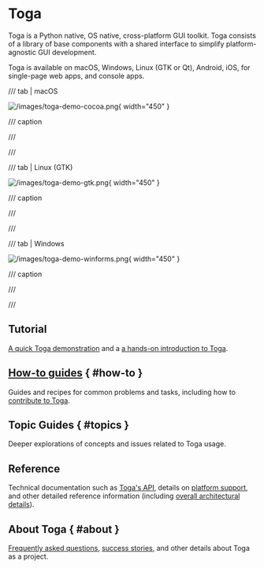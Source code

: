 # Toga

Toga is a Python native, OS native, cross-platform GUI toolkit. Toga consists of a library of base components with a shared interface to simplify platform-agnostic GUI development.

Toga is available on macOS, Windows, Linux (GTK or Qt), Android, iOS, for single-page web apps, and console apps.

/// tab | macOS

![/images/toga-demo-cocoa.png](/images/toga-demo-cocoa.png){ width="450" }

/// caption

///

<!-- TODO: Update alt text -->

///

/// tab | Linux (GTK)

![/images/toga-demo-gtk.png](/images/toga-demo-gtk.png){ width="450" }

/// caption

///

<!-- TODO: Update alt text -->

///

/// tab | Windows

![/images/toga-demo-winforms.png](/images/toga-demo-winforms.png){ width="450" }

/// caption

///

<!-- TODO: Update alt text -->

///

## Tutorial

[A quick Toga demonstration](tutorial/get-started.md) and a [a hands-on introduction to Toga](tutorial/index.md).

## [How-to guides](how-to/index.md) { #how-to }

Guides and recipes for common problems and tasks, including how to [contribute to Toga](how-to/contribute/index.md).

## Topic Guides { #topics }

Deeper explorations of concepts and issues related to Toga usage.

## Reference

Technical documentation such as [Toga's API](reference/api/index.md), details on [platform support](reference/platforms/index.md), and other detailed reference information (including [overall architectural details](reference/internals/architecture.md)).

## About Toga { #about }

[Frequently asked questions](about/faq.md), [success stories](about/success.md), and other details about Toga as a project.
